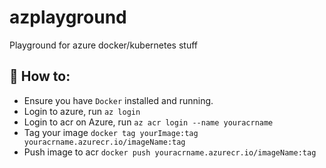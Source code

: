 # azplayground
Playground for azure docker/kubernetes stuff

## 🚀 How to:
* Ensure you have `Docker` installed and running.
* Login to azure, run `az login`
* Login to acr on Azure, run `az acr login --name youracrname`
* Tag your image `docker tag yourImage:tag youracrname.azurecr.io/imageName:tag`
* Push image to acr `docker push youracrname.azurecr.io/imageName:tag`
